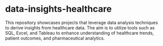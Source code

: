 # data-insights-healthcare
This repository showcases projects that leverage data analysis techniques to derive insights from healthcare data. The aim is to utilize tools such as SQL, Excel, and Tableau to enhance understanding of healthcare trends, patient outcomes, and pharmaceutical analytics.  
